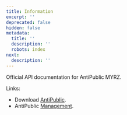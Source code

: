 ```yaml
---
title: Information
excerpt: ''
deprecated: false
hidden: false
metadata:
  title: ''
  description: ''
  robots: index
next:
  description: ''
---
```

Official API documentation for AntiPublic MYRZ.

Links:

- Download [AntiPublic](https://antipublic.one/dl/AntiPublic.zip).
- AntiPublic [Management](https://zelenka.guru/account/antipublic).